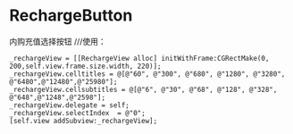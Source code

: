 # RechargeButton
内购充值选择按钮
 ///使用：
 
    _rechargeView = [[RechargeView alloc] initWithFrame:CGRectMake(0, 200,self.view.frame.size.width, 220)];
    _rechargeView.celltitles = @[@"60", @"300", @"680", @"1280", @"3280", @"6480",@"12480",@"25980"];
    _rechargeView.cellsubtitles = @[@"6", @"30", @"68", @"128", @"328", @"648",@"1248",@"2598"];
    _rechargeView.delegate = self;
    _rechargeView.selectIndex  = @"0";
    [self.view addSubview:_rechargeView];
